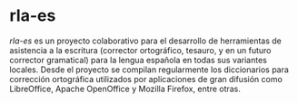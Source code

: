 rla-es
======

_rla-es_ es un proyecto colaborativo para el desarrollo de herramientas de asistencia a la escritura (corrector ortográfico, tesauro, y en un futuro corrector gramatical) para la lengua española en todas sus variantes locales.
Desde el proyecto se compilan regularmente los diccionarios para corrección ortográfica utilizados por aplicaciones de gran difusión como LibreOffice, Apache OpenOffice y Mozilla Firefox, entre otras.
